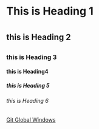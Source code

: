 # This is Heading 1 <h1>
## this is Heading 2 <h2>
### this is Heading 3
#### this is Heading4
##### this is Heading 5
###### this is Heading 6
  

[Git Global Windows ](https://www.theserverside.com/blog/Coffee-Talk-Java-News-Stories-and-Opinions/Where-system-global-and-local-Windows-Git-config-files-are-saved)